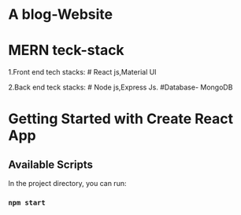 # A blog-Website
# MERN teck-stack
1.Front end tech stacks:
    # React js,Material UI

2.Back end teck stacks:
     # Node js,Express Js.
     #Database- MongoDB

# Getting Started with Create React App

## Available Scripts

In the project directory, you can run:

### `npm start`





